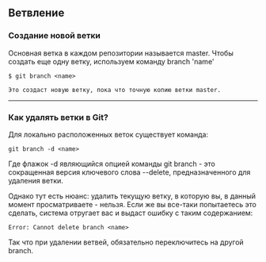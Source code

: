 ## Ветвление


### Создание новой ветки

Основная ветка в каждом репозитории называется master. Чтобы создать еще одну ветку, используем команду branch 'name'

```
$ git branch <name>

Это создаст новую ветку, пока что точную копию ветки master.
```

---

### Как удалять ветки в Git?

Для локально расположенных веток существует команда:

```
git branch -d <name>
```

Где флажок -d являющийся опцией команды git branch - это сокращенная версия ключевого слова --delete, предназначенного для удаления ветки.

Однако тут есть нюанс: удалить текущую ветку, в которую вы, в данный момент просматриваете - нельзя. Если же вы все-таки попытаетесь это сделать, система отругает вас и выдаст ошибку с таким содержанием:

```
Error: Cannot delete branch <name>
```

Так что при удалении ветвей, обязательно переключитесь на другой branch.

